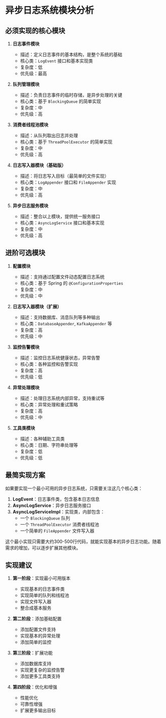 # 异步日志系统模块分析

## 必须实现的核心模块

1. **日志事件模块**
   - 描述：定义日志事件的基本结构，是整个系统的基础
   - 核心类：`LogEvent` 接口和基本实现类
   - 复杂度：低
   - 优先级：最高

2. **队列管理模块**
   - 描述：负责日志事件的临时存储，是异步处理的关键
   - 核心类：基于 `BlockingQueue` 的简单实现
   - 复杂度：中
   - 优先级：高

3. **消费者线程池模块**
   - 描述：从队列取出日志并处理
   - 核心类：基于 `ThreadPoolExecutor` 的简单实现
   - 复杂度：中
   - 优先级：高

4. **日志写入器模块（基础版）**
   - 描述：将日志写入目标（最简单的文件实现）
   - 核心类：`LogAppender` 接口和 `FileAppender` 实现
   - 复杂度：中
   - 优先级：高

5. **异步日志服务模块**
   - 描述：整合以上模块，提供统一服务接口
   - 核心类：`AsyncLogService` 接口和基本实现
   - 复杂度：中
   - 优先级：高

## 进阶可选模块

1. **配置模块**
   - 描述：支持通过配置文件动态配置日志系统
   - 核心类：基于 Spring 的 `@ConfigurationProperties`
   - 复杂度：中
   - 优先级：中

2. **日志写入器模块（扩展）**
   - 描述：支持数据库、消息队列等多种输出
   - 核心类：`DatabaseAppender`, `KafkaAppender` 等
   - 复杂度：高
   - 优先级：中

3. **监控告警模块**
   - 描述：监控日志系统健康状态，异常告警
   - 核心类：各种监控和告警实现
   - 复杂度：高
   - 优先级：低

4. **异常处理模块**
   - 描述：处理日志系统内部异常，支持重试等
   - 核心类：异常处理和重试策略
   - 复杂度：高
   - 优先级：中

5. **工具类模块**
   - 描述：各种辅助工具类
   - 核心类：日期、字符串处理等
   - 复杂度：低
   - 优先级：低

## 最简实现方案

如果要实现一个最小可用的异步日志系统，只需要关注这几个核心类：

1. **LogEvent**：日志事件类，包含基本日志信息
2. **AsyncLogService**：异步日志服务接口
3. **AsyncLogServiceImpl**：实现类，内部包含：
   - 一个 `BlockingQueue` 队列
   - 一个 `ThreadPoolExecutor` 消费者线程池
   - 一个简单的 `FileAppender` 文件写入器

这个最小实现只需要大约300-500行代码，就能实现基本的异步日志功能。随着需求的增加，可以逐步扩展其他模块。

## 实现建议

1. **第一阶段**：实现最小可用版本
   - 实现基本的日志事件类
   - 实现简单的队列和线程池
   - 实现文件写入器
   - 整合成基本服务

2. **第二阶段**：添加基础配置
   - 添加配置文件支持
   - 实现基本的异常处理
   - 添加简单的监控

3. **第三阶段**：扩展功能
   - 添加数据库支持
   - 实现更复杂的监控告警
   - 添加更多工具类支持

4. **第四阶段**：优化和增强
   - 性能优化
   - 可靠性增强
   - 扩展更多输出目标
